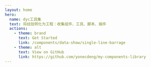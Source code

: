 ```yaml
---
layout: home
hero:
  name: dyc工具集
  text: 将经验转化为工程：收集组件、工具、脚本、插件
  actions:
    - theme: brand
      text: Get Started
      link: /components/data-show/single-line-barrage
    - theme: alt
      text: View on GitHub
      link: https://github.com/yonecdeng/my-components-library
---
```

